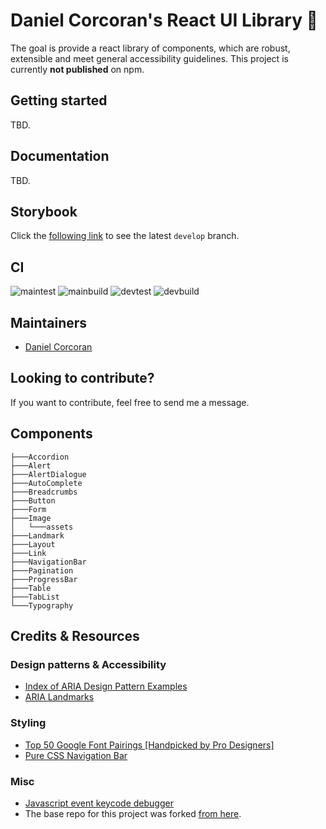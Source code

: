 # Daniel Corcoran's React UI Library 🐲

The goal is provide a react library of components, which are robust, extensible and meet general accessibility guidelines. This project is currently **not published** on npm.

## Getting started

TBD.

## Documentation

TBD.

## Storybook
Click the [following link](https://develop--60b75a95d763ec0039b4429c.chromatic.com/) to see the latest `develop` branch.

## CI

![maintest](https://github.com/danielc92/dc-react-ui/actions/workflows/main-test.yml/badge.svg) ![mainbuild](https://github.com/danielc92/dc-react-ui/actions/workflows/main-build.yml/badge.svg)
![devtest](https://github.com/danielc92/dc-react-ui/actions/workflows/develop-test.yml/badge.svg) ![devbuild](https://github.com/danielc92/dc-react-ui/actions/workflows/develop-build.yml/badge.svg)

## Maintainers

- [Daniel Corcoran](https://github.com/danielc92)

## Looking to contribute?

If you want to contribute, feel free to send me a message.

## Components

```
├───Accordion
├───Alert
├───AlertDialogue
├───AutoComplete
├───Breadcrumbs
├───Button
├───Form
├───Image
│   └───assets
├───Landmark
├───Layout
├───Link
├───NavigationBar
├───Pagination
├───ProgressBar
├───Table
├───TabList
└───Typography

```

## Credits & Resources

### Design patterns & Accessibility

- [Index of ARIA Design Pattern Examples](https://www.w3.org/TR/wai-aria-practices/examples/)
- [ARIA Landmarks](https://www.w3.org/TR/wai-aria-practices/examples/landmarks/index.html)

### Styling

- [Top 50 Google Font Pairings [Handpicked by Pro Designers]](https://www.pagecloud.com/blog/best-google-fonts-pairings)
- [Pure CSS Navigation Bar](https://codepen.io/drweb/pen/VwYNjxG)

### Misc

- [Javascript event keycode debugger](https://keycode.info/)
- The base repo for this project was forked [from here](https://blog.harveydelaney.com/creating-your-own-react-component-library/).
